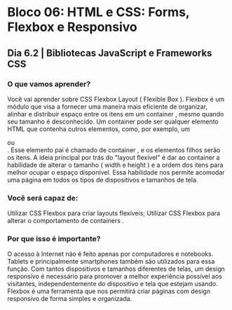 # Bloco 06: HTML e CSS: Forms, Flexbox e Responsivo
## Dia 6.2 | Bibliotecas JavaScript e Frameworks CSS

### O que vamos aprender?
Você vai aprender sobre CSS Flexbox Layout ( Flexible Box ). Flexbox é um módulo que visa a fornecer uma maneira mais eficiente de organizar, alinhar e distribuir espaço entre os itens em um container , mesmo quando seu tamanho é desconhecido.
Um container pode ser qualquer elemento HTML que contenha outros elementos, como, por exemplo, um <div> ou <section> . Esse elemento pai é chamado de container , e os elementos filhos serão os itens.
A ideia principal por trás do "layout flexível" é dar ao container a habilidade de alterar o tamanho ( width e height ) e a ordem dos itens para melhor ocupar o espaço disponível. Essa habilidade nos permite acomodar uma página em todos os tipos de dispositivos e tamanhos de tela.

### Você será capaz de:
Utilizar CSS Flexbox para criar layouts flexíveis;
Utilizar CSS Flexbox para alterar o comportamento de containers .


### Por que isso é importante?
O acesso à Internet não é feito apenas por computadores e notebooks. Tablets e principalmente smartphones também são utilizados para essa função. Com tantos dispositivos e tamanhos diferentes de telas, um design responsivo é necessário para promover a melhor experiência possível aos visitantes, independentemente do dispositivo e tela que estejam usando.
Flexbox é uma ferramenta que nos permitirá criar páginas com design responsivo de forma simples e organizada.
